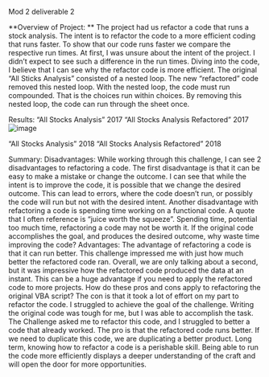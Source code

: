 Mod 2 deliverable 2

**Overview of Project: **
The project had us refactor a code that runs a stock analysis. The intent is to refactor the code to a more efficient coding that runs faster. To show that our code runs faster we compare the respective run times. At first, I was unsure about the intent of the project. I didn’t expect to see such a difference in the run times. Diving into the code, I believe that I can see why the refactor code is more efficient. The original “All Sticks Analysis” consisted of a nested loop. The new “refactored” code removed this nested loop. With the nested loop, the code must run compounded. That is the choices run within choices. By removing this nested loop, the code can run through the sheet once. 

Results:
“All Stocks Analysis” 2017				“All Stocks Analysis Refactored” 2017
  ![image](https://user-images.githubusercontent.com/96017493/149665130-42b7df87-004a-46ed-865e-280b814149c6.png)


“All Stocks Analysis” 2018				“All Stocks Analysis Refactored” 2018
  

Summary: 
	Disadvantages: While working through this challenge, I can see 2 disadvantages to refactoring a code. The first disadvantage is that it can be easy to make a mistake or change the outcome. I can see that while the intent is to improve the code, it is possible that we change the desired outcome. This can lead to errors, where the code doesn’t run, or possibly the code will run but not with the desired intent. Another disadvantage with refactoring a code is spending time working on a functional code. A quote that I often reference is “juice worth the squeeze”. Spending time, potential too much time, refactoring a code may not be worth it. If the original code accomplishes the goal, and produces the desired outcome, why waste time improving the code? 
	Advantages: The advantage of refactoring a code is that it can run better. This challenge impressed me with just how much better the refactored code ran. Overall, we are only talking about a second, but it was impressive how the refactored code produced the data at an instant. This can be a huge advantage if you need to apply the refactored code to more projects. 
How do these pros and cons apply to refactoring the original VBA script? The con is that it took a lot of effort on my part to refactor the code. I struggled to achieve the goal of the challenge. Writing the original code was tough for me, but I was able to accomplish the task. The Challenge asked me to refactor this code, and I struggled to better a code that already worked. The pro is that the refactored code runs better. If we need to duplicate this code, we are duplicating a better product. Long term, knowing how to refactor a code is a perishable skill. Being able to run the code more efficiently displays a deeper understanding of the craft and will open the door for more opportunities. 
